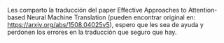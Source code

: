 Les comparto la traducción del paper Effective Approaches to Attention-based Neural Machine Translation (pueden encontrar original en: https://arxiv.org/abs/1508.04025v5), espero que les sea de ayuda y perdonen los errores en la traducción que seguro que hay.

